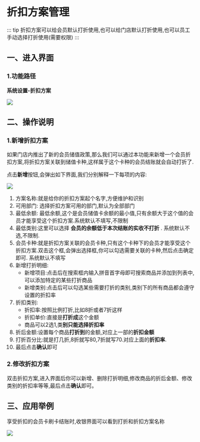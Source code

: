 # 折扣方案管理
::: tip
折扣方案可以给会员默认打折使用,也可以给门店默认打折使用,也可以员工手动选择打折使用(需要权限)
:::
## 一、进入界面
### 1.功能路径
**系统设置-折扣方案**

![](https://wiki-cdsoft.oss-cn-hangzhou.aliyuncs.com/20241002131600.png)

## 二、操作说明
### 1.新增折扣方案
如果门店内推出了新的会员储值政策,那么我们可以通过本功能来新增一个会员折扣方案,将折扣方案关联到储值卡种,这样属于这个卡种的会员结账就会自动打折了.

点击**新增**按钮,会弹出如下界面,我们分别解释一下每项的内容:


![](https://wiki-cdsoft.oss-cn-hangzhou.aliyuncs.com/20241002132232.png)


1. 方案名称:就是给你的折扣方案起个名字,方便维护和识别
2. 可用部门: 选择折扣方案可用的部门,默认为全部部门
3. 最低余额: 最低余额,这个是会员储值卡余额的最小值,只有余额大于这个值的会员才能享受这个折扣方案.系统默认不填写,不限制
4. 最低类别:这里可以选择 **会员的余额低于本次结账的实收不打折** . 系统默认不选,不限制.
5. 会员卡种:就是折扣方案关联的会员卡种,只有这个卡种下的会员才能享受这个折扣方案.双击这个框,会弹出选择框,你可以勾选需要关联的卡种,然后点击确定即可. 系统默认不填写
6. 新增打折明细:
   + 新增项目:点击后在搜索框内输入拼音首字母即可搜索商品并添加到列表中,可以添加特定的某些打折商品
   + 新增类别:点击后可以勾选某些需要打折的类别,类别下的所有商品都会遵守设置的折扣率
7. 折扣类别:
   + 折扣率:按照比例打折,比如8折或者7折这样
   + 折扣单价:直接是**打折成**这个金额
   + 商品可以2选1,类**别只能选择折扣率**
8. 折后金额:设置每个商品**打折到**的金额,对应上一部的**折扣金额**
9. 打折百分比:就是打几折,8折就写80,7折就写70.对应上面的**折扣率**.
10. 最后点击**确认**即可

### 2.修改折扣方案
双击折扣方案,进入界面后你可以新增、删除打折明细,修改商品的折后金额、修改类别的折扣率等等,最后点击**确认**即可。

## 三、应用举例
享受折扣的会员卡刷卡结账时,收银界面可以看到打折和折扣方案名称

![](https://wiki-cdsoft.oss-cn-hangzhou.aliyuncs.com/20241002160355.png)